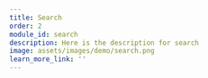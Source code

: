 ```yaml
---
title: Search
order: 2
module_id: search
description: Here is the description for search
image: assets/images/demo/search.png
learn_more_link: ''
---
```

